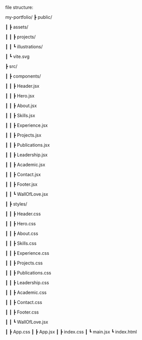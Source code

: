 file structure:

my-portfolio/
  ┣ public/
  
  ┃ ┣ assets/
  
  ┃ ┃ ┣ projects/
  
  ┃ ┃ ┗ illustrations/
  
  ┃ ┗ vite.svg
  
  ┣ src/
  
  ┃ ┣ components/
  
  ┃ ┃ ┣ Header.jsx
  
  ┃ ┃ ┣ Hero.jsx
  
  ┃ ┃ ┣ About.jsx
  
  ┃ ┃ ┣ Skills.jsx
  
  ┃ ┃ ┣ Experience.jsx
  
  ┃ ┃ ┣ Projects.jsx
  
  ┃ ┃ ┣ Publications.jsx
  
  ┃ ┃ ┣ Leadership.jsx
  
  ┃ ┃ ┣ Academic.jsx
  
  ┃ ┃ ┣ Contact.jsx
  
  ┃ ┃ ┣ Footer.jsx
  
  ┃ ┃ ┗ WallOfLove.jsx
  
  ┃ ┣ styles/
  
  ┃ ┃ ┣ Header.css
  
  ┃ ┃ ┣ Hero.css
  
  ┃ ┃ ┣ About.css
  
  ┃ ┃ ┣ Skills.css
  
  ┃ ┃ ┣ Experience.css
  
  ┃ ┃ ┣ Projects.css
  
  ┃ ┃ ┣ Publications.css
  
  ┃ ┃ ┣ Leadership.css
  
  ┃ ┃ ┣ Academic.css
  
  ┃ ┃ ┣ Contact.css
  
  ┃ ┃ ┣ Footer.css
  
  ┃ ┃ ┗ WallOfLove.jsx
  
  ┃ ┣ App.css
  ┃ ┣ App.jsx
  ┃ ┣ index.css
  ┃ ┗ main.jsx
  ┗ index.html

